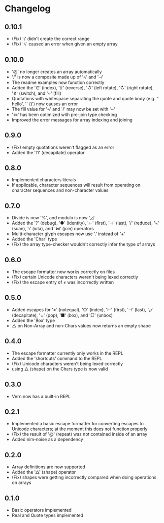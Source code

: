 # Changelog

## 0.10.1

- (Fix) 'ɩ' didn't create the correct range
- (Fix) '⍀' caused an error when given an empty array

## 0.10.0

- '@' no longer creates an array automatically
- '/' is now a composite made up of '⍀' and '⊣'
- The readme examples now function correctly
- Added the '∈' (index), '⧖' (reverse), '↺' (left rotate), '↻' (right rotate), '⊻' (switch), and '~' (fill)
- Quotations with whitespace separating the quote and quote body (e.g. '\` hello', '\`    ()') now causes an error
- The fill value for '⍀' and '/' may now be set with '~'
- '⋈' has been optimized with pre-join type checking
- Improved the error messages for array indexing and joining


## 0.9.0

- (Fix) empty quotations weren't flagged as an error
- Added the '⊓' (decapitate) operator


## 0.8.0

- Implemented characters literals
- If applicable, character sequences will result from operating on character sequences and non-character values


## 0.7.0

- Divide is now '%', and modulo is now '◿'
- Added the '?' (debug), '●' (identity), '⊢' (first), '⊣' (last), '/' (reduce), '⍀' (scan), 'ɩ' (iota), and '⋈' (join) operators
- Multi-character glyph escapes now use '.' instead of '+'
- Added the 'Char' type
- (Fix) the array type-checker wouldn't correctly infer the type of arrays


## 0.6.0

- The escape formatter now works correctly on files
- (Fix) certain Unicode characters weren't being lexed correctly
- (Fix) the escape entry of ≠ was incorrectly written


## 0.5.0

- Added escapes for '≠' (notequal), '○' (index), '⊢' (first), '⊣' (last), '⥂' (decapitate), '⌄' (pop), '■' (box), and '□' (unbox)
- Added the 'Box' type
- △ on Non-Array and non-Chars values now returns an empty shape


## 0.4.0

- The escape formatter currently only works in the REPL
- Added the 'shortcuts' command to the REPL
- (Fix) Unicode characters weren't being lexed correctly
- using △ (shape) on the Chars type is now valid


## 0.3.0

- Vern now has a built-in REPL


## 0.2.1

- Implemented a basic escape formatter for converting escapes to Unicode characters; at the moment this does not function properly
- (Fix) the result of '@' (repeat) was not contained inside of an array
- Added nim-noise as a dependency


## 0.2.0

- Array definitions are now supported
- Added the '△' (shape) operator
- (Fix) shapes were getting incorrectly compared when doing operations on arrays


## 0.1.0

- Basic operators implemented
- Real and Quote types implemented
